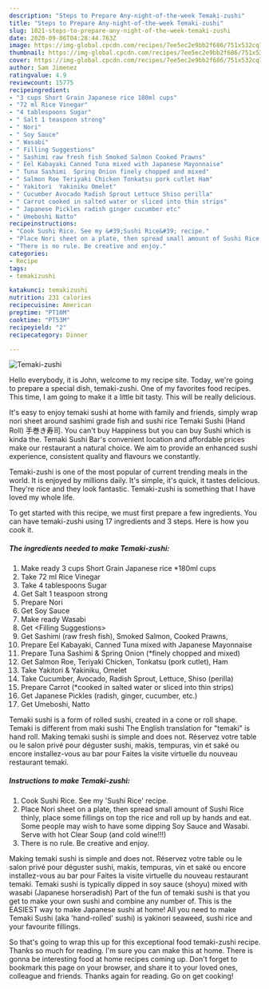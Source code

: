 ```yaml
---
description: "Steps to Prepare Any-night-of-the-week Temaki-zushi"
title: "Steps to Prepare Any-night-of-the-week Temaki-zushi"
slug: 1021-steps-to-prepare-any-night-of-the-week-temaki-zushi
date: 2020-09-06T04:28:44.763Z
image: https://img-global.cpcdn.com/recipes/7ee5ec2e9bb2f686/751x532cq70/temaki-zushi-recipe-main-photo.jpg
thumbnail: https://img-global.cpcdn.com/recipes/7ee5ec2e9bb2f686/751x532cq70/temaki-zushi-recipe-main-photo.jpg
cover: https://img-global.cpcdn.com/recipes/7ee5ec2e9bb2f686/751x532cq70/temaki-zushi-recipe-main-photo.jpg
author: Sam Jimenez
ratingvalue: 4.9
reviewcount: 15775
recipeingredient:
- "3 cups Short Grain Japanese rice 180ml cups"
- "72 ml Rice Vinegar"
- "4 tablespoons Sugar"
- " Salt 1 teaspoon strong"
- " Nori"
- " Soy Sauce"
- " Wasabi"
- " Filling Suggestions"
- " Sashimi raw fresh fish Smoked Salmon Cooked Prawns"
- " Eel Kabayaki Canned Tuna mixed with Japanese Mayonnaise"
- " Tuna Sashimi  Spring Onion finely chopped and mixed"
- " Salmon Roe Teriyaki Chicken Tonkatsu pork cutlet Ham"
- " Yakitori  Yakiniku Omelet"
- " Cucumber Avocado Radish Sprout Lettuce Shiso perilla"
- " Carrot cooked in salted water or sliced into thin strips"
- " Japanese Pickles radish ginger cucumber etc"
- " Umeboshi Natto"
recipeinstructions:
- "Cook Sushi Rice. See my &#39;Sushi Rice&#39; recipe."
- "Place Nori sheet on a plate, then spread small amount of Sushi Rice thinly, place some fillings on top the rice and roll up by hands and eat. Some people may wish to have some dipping Soy Sauce and Wasabi. Serve with hot Clear Soup (and cold wine!!!)"
- "There is no rule. Be creative and enjoy."
categories:
- Recipe
tags:
- temakizushi

katakunci: temakizushi 
nutrition: 231 calories
recipecuisine: American
preptime: "PT10M"
cooktime: "PT53M"
recipeyield: "2"
recipecategory: Dinner

---
```



![Temaki-zushi](https://img-global.cpcdn.com/recipes/7ee5ec2e9bb2f686/751x532cq70/temaki-zushi-recipe-main-photo.jpg)

Hello everybody, it is John, welcome to my recipe site. Today, we're going to prepare a special dish, temaki-zushi. One of my favorites food recipes. This time, I am going to make it a little bit tasty. This will be really delicious.

It&#39;s easy to enjoy temaki sushi at home with family and friends, simply wrap nori sheet around sashimi grade fish and sushi rice Temaki Sushi (Hand Roll) 手巻き寿司. You can&#39;t buy Happiness but you can buy Sushi which is kinda the. Temaki Sushi Bar&#39;s convenient location and affordable prices make our restaurant a natural choice. We aim to provide an enhanced sushi experience, consistent quality and flavours we constantly.

Temaki-zushi is one of the most popular of current trending meals in the world. It is enjoyed by millions daily. It's simple, it's quick, it tastes delicious. They're nice and they look fantastic. Temaki-zushi is something that I have loved my whole life.


To get started with this recipe, we must first prepare a few ingredients. You can have temaki-zushi using 17 ingredients and 3 steps. Here is how you cook it.

<!--inarticleads1-->

##### The ingredients needed to make Temaki-zushi:

1. Make ready 3 cups Short Grain Japanese rice *180ml cups
1. Take 72 ml Rice Vinegar
1. Take 4 tablespoons Sugar
1. Get  Salt 1 teaspoon strong
1. Prepare  Nori
1. Get  Soy Sauce
1. Make ready  Wasabi
1. Get  &lt;Filling Suggestions&gt;
1. Get  Sashimi (raw fresh fish), Smoked Salmon, Cooked Prawns,
1. Prepare  Eel Kabayaki, Canned Tuna mixed with Japanese Mayonnaise
1. Prepare  Tuna Sashimi &amp; Spring Onion (*finely chopped and mixed)
1. Get  Salmon Roe, Teriyaki Chicken, Tonkatsu (pork cutlet), Ham
1. Take  Yakitori &amp; Yakiniku, Omelet
1. Take  Cucumber, Avocado, Radish Sprout, Lettuce, Shiso (perilla)
1. Prepare  Carrot (*cooked in salted water or sliced into thin strips)
1. Get  Japanese Pickles (radish, ginger, cucumber, etc.)
1. Get  Umeboshi, Natto


Temaki sushi is a form of rolled sushi, created in a cone or roll shape. Temaki is different from maki sushi The English translation for &#34;temaki&#34; is hand roll. Making temaki sushi is simple and does not. Réservez votre table ou le salon privé pour déguster sushi, makis, tempuras, vin et saké ou encore installez-vous au bar pour Faites la visite virtuelle du nouveau restaurant temaki. 

<!--inarticleads2-->

##### Instructions to make Temaki-zushi:

1. Cook Sushi Rice. See my &#39;Sushi Rice&#39; recipe.
1. Place Nori sheet on a plate, then spread small amount of Sushi Rice thinly, place some fillings on top the rice and roll up by hands and eat. Some people may wish to have some dipping Soy Sauce and Wasabi. Serve with hot Clear Soup (and cold wine!!!)
1. There is no rule. Be creative and enjoy.


Making temaki sushi is simple and does not. Réservez votre table ou le salon privé pour déguster sushi, makis, tempuras, vin et saké ou encore installez-vous au bar pour Faites la visite virtuelle du nouveau restaurant temaki. Temaki sushi is typically dipped in soy sauce (shoyu) mixed with wasabi (Japanese horseradish) Part of the fun of temaki sushi is that you get to make your own sushi and combine any number of. This is the EASIEST way to make Japanese sushi at home! All you need to make Temaki Sushi (aka &#39;hand-rolled&#39; sushi) is yakinori seaweed, sushi rice and your favourite fillings. 

So that's going to wrap this up for this exceptional food temaki-zushi recipe. Thanks so much for reading. I'm sure you can make this at home. There is gonna be interesting food at home recipes coming up. Don't forget to bookmark this page on your browser, and share it to your loved ones, colleague and friends. Thanks again for reading. Go on get cooking!
